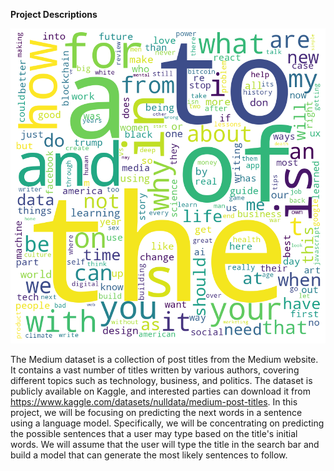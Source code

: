 **Project Descriptions**

![alt](word_cloud.png)

The Medium dataset is a collection of post titles from the Medium website. It contains a vast number of titles written by various authors, covering different topics such as technology, business, and politics. The dataset is publicly available on Kaggle, and interested parties can download it from https://www.kaggle.com/datasets/nulldata/medium-post-titles. In this project, we will be focusing on predicting the next words in a sentence using a language model. Specifically, we will be concentrating on predicting the possible sentences that a user may type based on the title's initial words. We will assume that the user will type the title in the search bar and build a model that can generate the most likely sentences to follow.